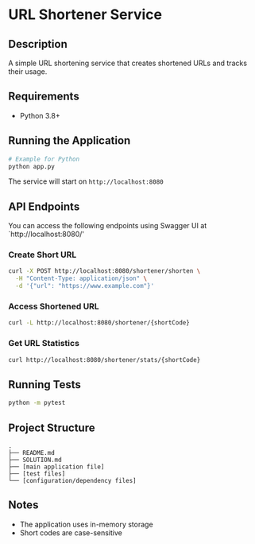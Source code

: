 # URL Shortener Service

## Description
A simple URL shortening service that creates shortened URLs and tracks their usage.

## Requirements

- Python 3.8+

## Running the Application
```bash
# Example for Python
python app.py
```

The service will start on `http://localhost:8080`

## API Endpoints

You can access the following endpoints using Swagger UI at `http://localhost:8080/'

### Create Short URL
```bash
curl -X POST http://localhost:8080/shortener/shorten \
  -H "Content-Type: application/json" \
  -d '{"url": "https://www.example.com"}'
```

### Access Shortened URL
```bash
curl -L http://localhost:8080/shortener/{shortCode}
```

### Get URL Statistics
```bash
curl http://localhost:8080/shortener/stats/{shortCode}
```

## Running Tests
```bash
python -m pytest
```

## Project Structure
```
.
├── README.md
├── SOLUTION.md
├── [main application file]
├── [test files]
└── [configuration/dependency files]
```

## Notes
- The application uses in-memory storage
- Short codes are case-sensitive
